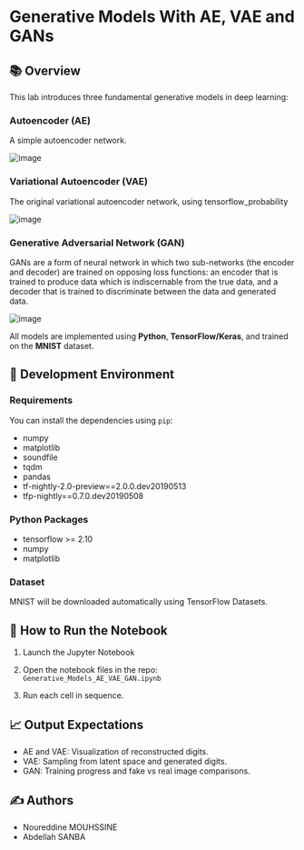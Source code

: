 
Generative Models With AE, VAE and GANs
==============================


## 📚 Overview
This lab introduces three fundamental generative models in deep learning:

### Autoencoder (AE) 

A simple autoencoder network.

![image](https://github.com/user-attachments/assets/612bce3d-6bcf-4193-be6d-7c3fed498338)

### Variational Autoencoder (VAE)

The original variational autoencoder network,  using tensorflow_probability

![image](https://github.com/user-attachments/assets/d980fb98-60a5-4666-af4b-4e5a92962d8c)


### Generative Adversarial Network (GAN) 

GANs are a form of neural network in which two sub-networks (the encoder and decoder) are trained on opposing loss functions: an encoder that is trained to produce data which is indiscernable from the true data, and a decoder that is trained to discriminate between the data and generated data.

![image](https://github.com/user-attachments/assets/9a82a40a-21db-48eb-a4d5-4679df8a862d)


All models are implemented using **Python**, **TensorFlow/Keras**, and trained on the **MNIST** dataset.

## 🧰 Development Environment

### Requirements
You can install the dependencies using `pip`:
- numpy
- matplotlib
- soundfile
- tqdm
- pandas
- tf-nightly-2.0-preview==2.0.0.dev20190513
- tfp-nightly==0.7.0.dev20190508

### Python Packages
- tensorflow >= 2.10
- numpy
- matplotlib
### Dataset
MNIST will be downloaded automatically using TensorFlow Datasets.

## 🚀 How to Run the Notebook
1. Launch the Jupyter Notebook

2. Open the notebook files in the repo: `Generative_Models_AE_VAE_GAN.ipynb`

3. Run each cell in sequence.

## 📈 Output Expectations
- AE and VAE: Visualization of reconstructed digits.
- VAE: Sampling from latent space and generated digits.
- GAN: Training progress and fake vs real image comparisons.

## ✍️ Authors
-	Noureddine MOUHSSINE
-	Abdellah SANBA

